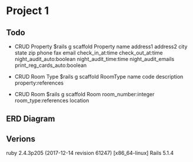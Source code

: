 # Project 1

## Todo

- CRUD Property	
	$rails g scaffold Property 
	name address1 address2 city state zip phone fax email 
	check_in_at:time check_out_at:time 
	night_audit_auto:boolean night_audit_time:time night_audit_emails 
	print_reg_cards_auto:boolean 

- CRUD Room Type
	$rails g scaffold RoomType name code description property:references

- CRUD Room
	$rails g scaffold Room room_number:integer room_type:references location

## ERD Diagram

## Verions
ruby 2.4.3p205 (2017-12-14 revision 61247) [x86_64-linux]
Rails 5.1.4